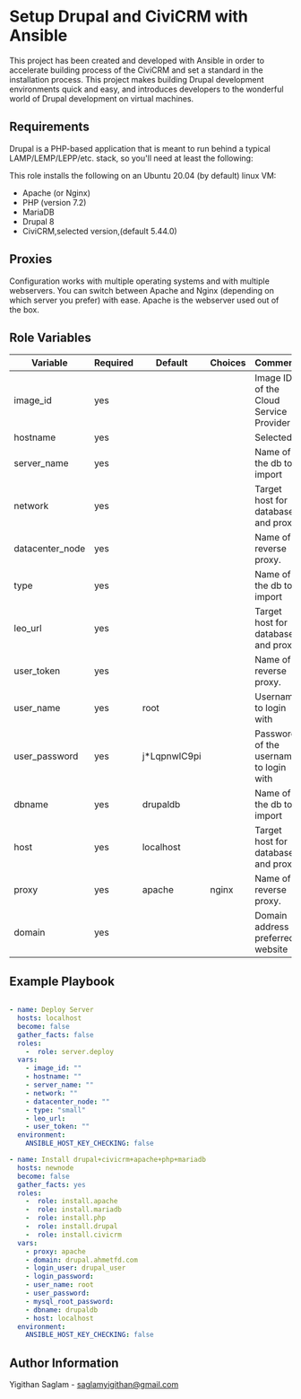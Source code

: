 # Setup Drupal and CiviCRM with Ansible
This project has been created and developed with Ansible in order to accelerate building process of the CiviCRM and set a standard in the installation process.
This project makes building Drupal development environments quick and easy, and introduces developers to the wonderful world of Drupal development on virtual machines.

## Requirements

Drupal is a PHP-based application that is meant to run behind a typical LAMP/LEMP/LEPP/etc. stack, so you'll need at least the following:

This role installs the following on an Ubuntu 20.04 (by default) linux VM:

 - Apache (or Nginx)
 - PHP (version 7.2)
 - MariaDB
 - Drupal 8
 - CiviCRM,selected version,(default 5.44.0)
 
## Proxies

Configuration works with multiple operating systems and with multiple webservers. You can switch between Apache and Nginx (depending on which server you prefer) with ease. Apache is the webserver used out of the box.

## Role Variables

| Variable        | Required | Default       | Choices                   | Comments                               |
| --------------- | -------- | ------------- | ------------------------- | -------------------------------------- |
| image_id        | yes      |               |                           | Image ID of the Cloud Service Provider |
| hostname        | yes      |               |                           | Selected                               |
| server_name     | yes      |               |                           | Name of the db to import               |
| network         | yes      |               |                           | Target host for database and proxy     |
| datacenter_node | yes      |               |                           | Name of reverse proxy.                 |
| type            | yes      |               |                           | Name of the db to import               |
| leo_url         | yes      |               |                           | Target host for database and proxy     |
| user_token      | yes      |               |                           | Name of reverse proxy.                 |
| user_name       | yes      | root          |                           | Username to login with                 |
| user_password   | yes      | j*LqpnwlC9pi  |                           | Password of the username to login with |
| dbname          | yes      | drupaldb      |                           | Name of the db to import               |
| host            | yes      | localhost     |                           | Target host for database and proxy     |
| proxy           | yes      | apache        | nginx                     | Name of reverse proxy.                 |
| domain          | yes      |               |                           | Domain address of preferred website    |

## Example Playbook

```yaml

- name: Deploy Server
  hosts: localhost
  become: false
  gather_facts: false
  roles:
    -  role: server.deploy
  vars:
    - image_id: ""         
    - hostname: "" 
    - server_name: "" 
    - network: ""
    - datacenter_node: ""
    - type: "small"
    - leo_url: 
    - user_token: ""
  environment:
    ANSIBLE_HOST_KEY_CHECKING: false

- name: Install drupal+civicrm+apache+php+mariadb
  hosts: newnode
  become: false
  gather_facts: yes
  roles:
    -  role: install.apache
    -  role: install.mariadb
    -  role: install.php
    -  role: install.drupal
    -  role: install.civicrm
  vars:
    - proxy: apache
    - domain: drupal.ahmetfd.com
    - login_user: drupal_user
    - login_password: 
    - user_name: root
    - user_password: 
    - mysql_root_password: 
    - dbname: drupaldb
    - host: localhost
  environment:
    ANSIBLE_HOST_KEY_CHECKING: false

```
## Author Information
Yigithan Saglam - saglamyigithan@gmail.com
